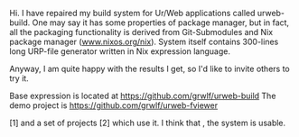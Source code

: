 Hi. I have repaired my build system for Ur/Web applications called urweb-build. One may say it has some properties of package manager, but in fact, all the packaging functionality is derived from Git-Submodules and Nix package manager (www.nixos.org/nix). System itself contains 300-lines long URP-file generator written in Nix expression language.

Anyway, I am quite happy with the results I get, so I'd like to invite others to try it.

Base expression is located at https://github.com/grwlf/urweb-build
The demo project is https://github.com/grwlf/urweb-fviewer

[1] and a set of projects [2] which use it. I think that , the system is usable.
